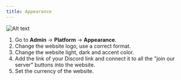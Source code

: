 ```yaml
---
title: Appearance
---
```

![Alt text](/img/appearance.png)
1. Go to **Admin** -> **Platform** -> **Appearance**.
2. Change the website logo, use a correct format.
3. Change the website light, dark and accent color.
4. Add the link of your Discord link and connect it to all the "join our server" buttons into the website.
5. Set the currency of the website.